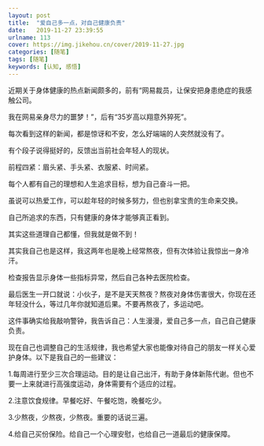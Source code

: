 ```yaml
---
layout: post
title:  "爱自己多一点，对自己健康负责"
date:   2019-11-27 23:39:55
urlname: 113
cover: https://img.jikehou.cn/cover/2019-11-27.jpg
categories: [随笔]
tags: [随笔]
keywords: [认知, 感悟]
---
```

近期关于身体健康的热点新闻颇多的，前有“网易裁员，让保安把身患绝症的我感触公司。

我在网易亲身尽力的噩梦！”，后有“35岁高以翔意外猝死”。

每次看到这样的新闻，都是惊讶和不安，怎么好端端的人突然就没有了。

有个段子说得挺好的，反馈出当前社会年轻人的现状。

前程四紧：眉头紧、手头紧、衣服紧、时间紧。

每个人都有自己的理想和人生追求目标，想为自己奋斗一把。

虽说可以热爱工作，可以趁年轻的时候多努力，但也别拿宝贵的生命来交换。

自己所追求的东西，只有健康的身体才能够真正看到。
<!-- more -->
其实这些道理自己都懂，但我就是做不到！

其实我自己也是这样，我这两年也是晚上经常熬夜，但有次体验让我惊出一身冷汗。

检查报告显示身体一些指标异常，然后自己各种去医院检查。

最后医生一开口就说：小伙子，是不是天天熬夜？熬夜对身体伤害很大，你现在还年轻没什么，等过几年你就知道后果。不要再熬夜了，多运动吧。

这件事确实给我敲响警钟，我告诉自己：人生漫漫，爱自己多一点，自己自己健康负责。

现在自己也调整自己的生活规律，我也希望大家也能像对待自己的朋友一样关心爱护身体。以下是我自己的一些建议：

1.每周进行至少三次合理运动。目的是让自己出汗，有助于身体新陈代谢。但也不要一上来就进行高强度运动，身体需要有个适应的过程。

2.注意饮食规律。早餐吃好、午餐吃饱，晚餐吃少。

3.少熬夜，少熬夜，少熬夜。重要的话说三遍。

4.给自己买份保险。给自己一个心理安慰，也给自己一道最后的健康保障。